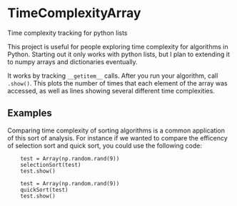 # TimeComplexityArray
Time complexity tracking for python lists

This project is useful for people exploring time complexity for algorithms in Python. 
Starting out it only works with python lists, but I plan to extending it to numpy arrays and dictionaries eventually.

It works by tracking `__getitem__` calls. After you run your algorithm, call `.show()`. 
This plots the number of times that each element of the array was accessed, as well as lines showing several different time complexities.

## Examples

Comparing time complexity of sorting algorithms is a common application of this sort of analysis.
For instance if we wanted to compare the efficency of selection sort and quick sort, you could use the following code:
```
    test = Array(np.random.rand(9))
    selectionSort(test)
    test.show()

    test = Array(np.random.rand(9))
    quickSort(test)
    test.show()
```
